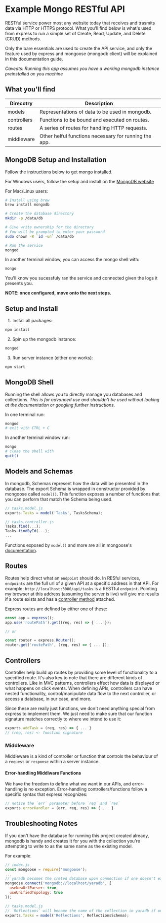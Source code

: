 # Example Mongo RESTful API

RESTful service power most any website today that receives and trasmits data via HTTP or HTTPS protocol. What you'll find below is what's used from express to run a simple set of Create, Read, Update, and Delete (CRUD) methods.

Only the bare essentials are used to create the API service, and only the feature used by express and mongoose (mongodb client) will be explained in this documentation guide.

_Caveats: Running this app assumes you have a working mongodb instance preinstalled on you machine_

## What you'll find

| Direcotry   | Description                                           |
| ----------- | ----------------------------------------------------- |
| models      | Representations of data to be used in mongodb.        |
| controllers | Functions to be bound and executed on routes.         |
| routes      | A series of routes for handling HTTP requests.        |
| middleware  | Other helful functions necessary for running the app. |



## MongoDB Setup and Installation

Follow the instructions below to get mongo installed.

For Windows users, follow the setup and install on the [MongoDB website](https://docs.mongodb.com/manual/tutorial/install-mongodb-on-windows/)

For Mac/Linux users:

```bash
# Install using brew
brew install mongodb

# Create the database directory
mkdir -p /data/db

# Give write ownership for the directory
# You will be prompted to enter your password
sudo chown -R `id -un` /data/db

# Run the service
mongod
```

In another terminal window, you can access the mongo shell with:

```bash
mongo
```

You'll know you sucessfuly ran the service and connected given the logs it presents you.

**NOTE: once configured, move onto the next steps.**

## Setup and Install

1. Install all packages:

```bash
npm install
```

2. Spin up the mongodb instance:

```bash
mongod
```

3. Run server instance (either one works):

```bash
npm start
```

## MongoDB Shell

Running the shell allows you to directly manage you databases and collections. *This is for advanced use and shouldn't be used without looking at the documentation or googling further instructions.*

In one terminal run:

```bash
mongod
# exit with CTRL + C
```

In another terminal window run:

```bash
mongo
# close the shell with
quit()
```



## Models and Schemas

In mongodb, Schemas represent how the data will be presented in the database. The export Schema is wrapped in constructor provided by mongoose called `model()`. This function exposes a number of functions that you can perform that match the Schema being used.

```javascript
// tasks.model.js
exports.Tasks = model('Tasks', TasksSchema);

// tasks.controller.js
Tasks.find(...);
Tasks.findById(...);
...
```

Functions exposed by `model()` and more are all in mongoose's [documentation](https://mongoosejs.com/).

## Routes

Routes help direct what an `endpoint` should do. In RESful services, `endpoints` are the full url of a given API at a specific address in that API. For example: `http://localhost:3000/api/tasks` is a RESTful `endpoint`. Pointing my browser at this address (assuming the server is live) will give me results if a route exists and has a [controller method](#controllers) attached.

Express routes are defined by either one of these:

```javascript
const app = express();
app.use('routePath').get((req, res) => { ... });

// or

const router = express.Router();
router.get('routePath', (req, res) => { ... });
```

## Controllers

Controller help build up routes by providing some level of functionality to a specified route. It's also key to note that there are different kinds of controllers. Like in MVC patterns, controllers effect how data is displayed or what happens on click events. When defining APIs, controllers can have nested functionality, control/manipulate data flow to the next controller, or access a database, in our case, and more.

Since these are really just functions, we don't need anything special from express to implement them. We just need to make sure that our function signature matches correctly to where we intend to use it:

```javascript
exports.addTask = (req, res) => { ... }
// (req, res) <- function signature
```

### Middleware

Middleware is a kind of controller or function that controls the behaviour of a `request` or `response` within a server instance.

#### Error-handling Middlware Functions

We have the freedom to define what we want in our APIs, and error-handling is no exception. Error-handling controllers/functions follow a specific syntax that express recognizes:

```javascript
// notice the `err` parameter before `req` and `res`
exports.errorHandler = (err, req, res) => { ... }
```

## Troubleshooting Notes

If you don't have the database for running this project created already, mongodb is handy and creates it for you with the collection you're attempting to write to as the same name as the existing model.

For example:

```javascript
// index.js
const mongoose = require('mongoose');
...
// yaradb becomes the creted database upon connection if one doesn't exist
mongoose.connect('mongodb://localhost/yaradb', {
  useNewUrlParser: true,
  useUnifiedTopology: true
});

// tasks.model.js
// `Reflections` will become the name of the collection in yaradb if one doesn't exist
exports.Tasks = model('Reflections', ReflectionsSchema);
```
